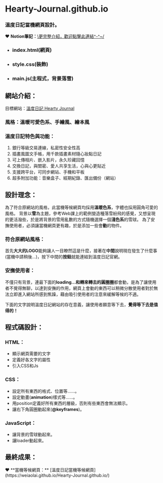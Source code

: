 # Hearty-Journal.github.io
### 溫度日記當機網頁設計。
❤ **Notion筆記：**[\更完整介紹，歡迎點擊此連結^-^~/](https://www.notion.so/958c805db1244dda821caf3025c9b7ee?pvs=4)
   
* ### index.html(網頁)
* ### style.css(裝飾)
* ### main.js(主程式，背景落雪)

## 網站介紹：

目標網站：[溫度日記 Hearty Journal](https://try.hearty.me/)

### 風格：溫暖可愛色系、手繪風、繪本風

### **溫度日記特色與功能：**
1. 銀行等級交易連線，私密性安全性高
2. 插畫風圖文手帳，用千款插畫素材隨心妝點日記
3. 可上傳相片、嵌入影片，永久珍藏回憶
4. 交換日記，與閨密、愛人共享生活，心與心更貼近
5. 支援跨平台，可同步網站、手機和平板
6. 超多附加功能：音樂盒子、經期紀錄、匯出備份（網站）

## 設計理念：

為了符合原網站的風格，此當機等候網頁均採用**溫暖色系**，字體也採用圓角可愛的風格。
背景以**雪**為主題，參考Web課上的範例營造種落雪紛飛的感覺，又想呈現的更活潑些，於是將背景的雪用亂數的方式隨機選擇一個**淺色系**的雪球。
為了安撫使用者，必須讓當機網頁更有趣，於是添加一些會**動**的物件。

### 符合原網站風格：

首先**大大的LOGO**能夠讓人一目瞭然這是什麼，接著在**中間**說明現在發生了什麼事(當機中請稍後…)，按下中間的**按鈕**就能連結到溫度日記官網。

### 安撫使用者：

不僅只有背景，連最下面的**loading...**和轉來轉去的**圓圈圈**都會動，是為了讓使用者不覺得無聊，以達到安撫的作用，網頁上會動的東西可以稍微分散使用者對於無法立即進入網站所感到焦躁，藉由吸引使用者的注意來緩解等候的不適。

下面的文字說明溫度日記網站的存在意義，讓使用者願意等下去，**覺得等下去是值得的！**

## 程式碼設計：
### HTML：
- 顯示網頁需要的文字
- 定義好各文字的屬性
- 引入CSS和Js
### CSS：
- 設定所有東西的格式、位置等......。
- 設定動畫(**animation**)樣式等......。
- 用position定義好所有東西的層級，否則有些東西會無法顯示。
- 讓右下角圓圈動起來(**@keyframes**)。
### JavaScript：
- 讓背景的雪球動起來。
- 讓loader動起來。
## 最終成果：

<aside>
❤ **當機等候網頁：** [溫度日記當機等候網頁](https://weiaolai.github.io/Hearty-Journal.github.io/)
</aside>
  
